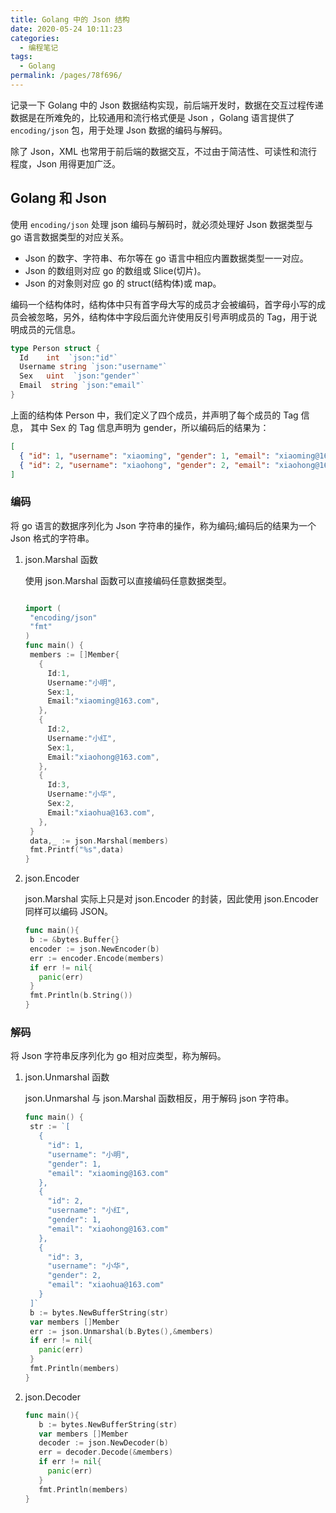 ```yaml
---
title: Golang 中的 Json 结构
date: 2020-05-24 10:11:23
categories:
  - 编程笔记
tags:
  - Golang
permalink: /pages/78f696/
---
```


记录一下 Golang 中的 Json 数据结构实现，前后端开发时，数据在交互过程传递数据是在所难免的，比较通用和流行格式便是 Json ，Golang 语言提供了 `encoding/json` 包，用于处理 Json 数据的编码与解码。

除了 Json，XML 也常用于前后端的数据交互，不过由于简洁性、可读性和流行程度，Json 用得更加广泛。

## Golang 和 Json

使用 `encoding/json` 处理 json 编码与解码时，就必须处理好 Json 数据类型与 go 语言数据类型的对应关系。

- Json 的数字、字符串、布尔等在 go 语言中相应内置数据类型一一对应。
- Json 的数组则对应 go 的数组或 Slice(切片)。
- Json 的对象则对应 go 的 struct(结构体)或 map。

编码一个结构体时，结构体中只有首字母大写的成员才会被编码，首字母小写的成员会被忽略，另外，结构体中字段后面允许使用反引号声明成员的 Tag，用于说明成员的元信息。

```go
type Person struct {
  Id    int  `json:"id"`
  Username string `json:"username"`
  Sex   uint  `json:"gender"`
  Email  string `json:"email"`
}
```

上面的结构体 Person 中，我们定义了四个成员，并声明了每个成员的 Tag 信息， 其中 Sex 的 Tag 信息声明为 gender，所以编码后的结果为：

```json
[
  { "id": 1, "username": "xiaoming", "gender": 1, "email": "xiaoming@163.com" },
  { "id": 2, "username": "xiaohong", "gender": 2, "email": "xiaohong@163.com" }
]
```

### **编码**

将 go 语言的数据序列化为 Json 字符串的操作，称为编码;编码后的结果为一个 Json 格式的字符串。

1. json.Marshal 函数

   使用 json.Marshal 函数可以直接编码任意数据类型。

   ```go

   import (
    "encoding/json"
    "fmt"
   )
   func main() {
    members := []Member{
      {
        Id:1,
        Username:"小明",
        Sex:1,
        Email:"xiaoming@163.com",
      },
      {
        Id:2,
        Username:"小红",
        Sex:1,
        Email:"xiaohong@163.com",
      },
      {
        Id:3,
        Username:"小华",
        Sex:2,
        Email:"xiaohua@163.com",
      },
    }
    data,_ := json.Marshal(members)
    fmt.Printf("%s",data)
   }
   ```

2. json.Encoder

   json.Marshal 实际上只是对 json.Encoder 的封装，因此使用 json.Encoder 同样可以编码 JSON。

   ```go
   func main(){
    b := &bytes.Buffer{}
    encoder := json.NewEncoder(b)
    err := encoder.Encode(members)
    if err != nil{
      panic(err)
    }
    fmt.Println(b.String())
   }
   ```

### **解码**

将 Json 字符串反序列化为 go 相对应类型，称为解码。

1. json.Unmarshal 函数

   json.Unmarshal 与 json.Marshal 函数相反，用于解码 json 字符串。

   ```go
   func main() {
    str := `[
      {
        "id": 1,
        "username": "小明",
        "gender": 1,
        "email": "xiaoming@163.com"
      },
      {
        "id": 2,
        "username": "小红",
        "gender": 1,
        "email": "xiaohong@163.com"
      },
      {
        "id": 3,
        "username": "小华",
        "gender": 2,
        "email": "xiaohua@163.com"
      }
    ]`
    b := bytes.NewBufferString(str)
    var members []Member
    err := json.Unmarshal(b.Bytes(),&members)
    if err != nil{
      panic(err)
    }
    fmt.Println(members)
   }
   ```

2. json.Decoder

   ```go
   func main(){
      b := bytes.NewBufferString(str)
      var members []Member
      decoder := json.NewDecoder(b)
      err = decoder.Decode(&members)
      if err != nil{
        panic(err)
      }
      fmt.Println(members)
   }
   ```
